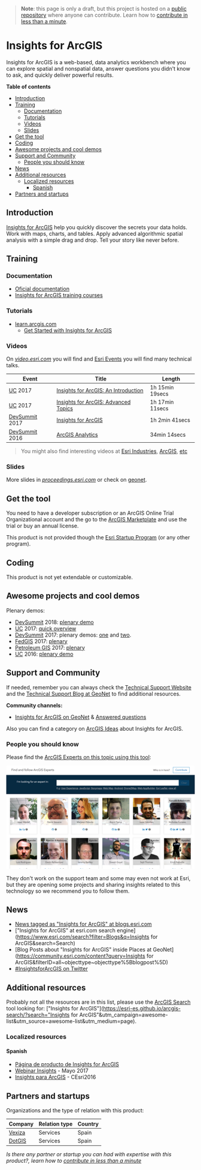 > **Note**: this page is only a draft, but this project is hosted on a [public repository](https://github.com/hhkaos/awesome-arcgis) where anyone can contribute. Learn how to [contribute in less than a minute](https://github.com/hhkaos/awesome-arcgis/blob/master/CONTRIBUTING.md#contributions).

# Insights for ArcGIS

Insights for ArcGIS is a web-based, data analytics workbench where you can explore spatial and nonspatial data, answer questions you didn't know to ask, and quickly deliver powerful results.

<!-- START doctoc generated TOC please keep comment here to allow auto update -->
<!-- DON'T EDIT THIS SECTION, INSTEAD RE-RUN doctoc TO UPDATE -->
**Table of contents**

- [Introduction](#introduction)
- [Training](#training)
  - [Documentation](#documentation)
  - [Tutorials](#tutorials)
  - [Videos](#videos)
  - [Slides](#slides)
- [Get the tool](#get-the-tool)
- [Coding](#coding)
- [Awesome projects and cool demos](#awesome-projects-and-cool-demos)
- [Support and Community](#support-and-community)
  - [People you should know](#people-you-should-know)
- [News](#news)
- [Additional resources](#additional-resources)
  - [Localized resources](#localized-resources)
    - [Spanish](#spanish)
- [Partners and startups](#partners-and-startups)

<!-- END doctoc generated TOC please keep comment here to allow auto update -->

## Introduction

[Insights for ArcGIS](https://www.esri.com/en-us/arcgis/products/insights-for-arcgis) help you quickly discover the secrets your data holds. Work with maps, charts, and tables. Apply advanced algorithmic spatial analysis with a simple drag and drop. Tell your story like never before.

## Training

### Documentation

* [Oficial documentation](https://doc.arcgis.com/en/insights/)
* [Insights for ArcGIS training courses](https://www.esri.com/training/Bookmark/P39W6758S)

### Tutorials

* [learn.arcgis.com](https://learn.arcgis.com/en/)
    * [Get Started with Insights for ArcGIS](https://learn.arcgis.com/en/projects/get-started-with-insights-for-arcgis/)

### Videos

On [*video.esri.com*](https://www.esri.com/videos/search?q=%22insights%20for%20arcgis%22#?sortby=recent) you will find and [Esri Events](https://www.youtube.com/channel/UC_yE3TatdZKAXvt_TzGJ6mw/search?query=%22insights+for+arcgis%22) you will find many technical talks.

|Event|Title|Length|
|---|---|---|
|[UC](http://www.esri.com/about/events/uc) 2017|[Insights for ArcGIS: An Introduction](https://www.youtube.com/watch?v=36ODQxIizKA)| 1h 15min 19secs
|[UC](http://www.esri.com/about/events/uc) 2017|[Insights for ArcGIS: Advanced Topics](https://www.youtube.com/watch?v=IEOqZRbtHSc)|1h 17min 11secs
|[DevSummit](http://www.esri.com/events/devsummit) 2017|[Insights for ArcGIS](https://www.youtube.com/watch?v=8WtX1fXplKU&t=19s)|1h 2min 41secs
|[DevSummit](http://www.esri.com/events/devsummit) 2016|[ArcGIS Analytics](https://www.youtube.com/watch?v=EqlKZDNBw3U)|34min 14secs

> You might also find interesting videos at [Esri Industries](https://www.youtube.com/channel/UCZTiOg3n0pqUDSatq7mS2PA), [ArcGIS](https://www.youtube.com/channel/UCgGDPs8cte-VLJbgpaK4GPw), [etc](https://esri-es.github.io/awesome-arcgis/esri/#youtube-channels)

### Slides

More slides in [*proceedings.esri.com*](https://www.google.es/search?q=site%3Aproceedings.esri.com+insights%20for%20arcgis) or check on [geonet](https://community.esri.com/content?query=insights+for+arcgis&filterID=all~objecttype~objecttype%5Bdocument%5D).

## Get the tool

You need to have a developer subscription or an ArcGIS Online Trial Organizational account and the go to the [ArcGIS Marketplate](https://marketplace.arcgis.com/listing.html?id=18cc7f0e72764dc1ba0cbe82f2273437%20) and use the trial or buy an annual license.

This product is not provided though the [Esri Startup Program](../../../esri/partners/programs/startup-program/README.md) (or any other program).

## Coding

This product is not yet extendable or customizable.

## Awesome projects and cool demos

Plenary demos:

* [DevSummit](http://www.esri.com/events/devsummit) 2018: [plenary demo](https://www.youtube.com/watch?v=qHoG7PSQDOQ)
* [UC](http://www.esri.com/about/events/uc) 2017: [quick overview](https://www.youtube.com/watch?v=fOGXHhxHy74)
* [DevSummit](http://www.esri.com/events/devsummit) 2017: plenary demos: [one](https://www.youtube.com/watch?v=dMOibfULR68) and
 [two](https://www.youtube.com/watch?v=qHoG7PSQDOQ).
* [FedGIS](http://www.esri.com/events/federal) 2017: [plenary](https://www.youtube.com/watch?v=IhbqNuOQlUQ)
* [Petroleum GIS](http://www.esri.com/events/petroleum) 2017: [plenary](https://www.youtube.com/watch?v=OhAumv4t7LU)
* [UC](http://www.esri.com/about/events/uc) 2016: [plenary demo](https://www.youtube.com/watch?v=fOGXHhxHy74)

## Support and Community

If needed, remember you can always check the [Technical Support Website](https://support.esri.com/en/Products/Apps) and the [Technical Support Blog at GeoNet](https://community.esri.com/groups/technical-support/blog/tags#/) to find additional resources.

**Community channels:**

* [Insights for ArcGIS on GeoNet](https://community.esri.com/groups/insights-for-arcgis) & [Answered questions](https://community.esri.com/groups/insights-for-arcgis/content?filterID=contentstatus%5Bpublished%5D~objecttype~thread%5Bquestions%5D~thread%5Banswered%5D)

Also you can find a category on [ArcGIS Ideas](https://community.esri.com/community/arcgis-ideas/content?filterID=contentstatus%5Bpublished%5D~category%5Binsights-for-arcgis%5D) about Insights for ArcGIS.

### People you should know

Please find the [ArcGIS Experts on this topic using this tool](https://esri-es.github.io/arcgis-experts/?topic=Insights):

[![ArcGIS Experts Tool Screenshot](https://github.com/esri-es/arcgis-experts/blob/master/assets/imgs/arcgis-experts-tool.png?raw=true)](https://esri-es.github.io/arcgis-experts/?topic=Insights)

They don't work on the support team and some may even not work at Esri,
but they are opening some projects and sharing insights related to this
technology so we recommend you to follow them.

## News

* [News tagged as "Insights for ArcGIS" at blogs.esri.com](https://blogs.esri.com/esri/arcgis/tag/insights-for-arcgis/)
* ["Insights for ArcGIS" at esri.com search engine](https://www.esri.com/search?filter=Blogs&q=Insights for ArcGIS&search=Search)
* [Blog Posts about "Insights for ArcGIS" inside Places at GeoNet](https://community.esri.com/content?query=Insights for ArcGIS&filterID=all~objecttype~objecttype%5Bblogpost%5D)
* [#InsightsforArcGIS on Twitter](https://twitter.com/hashtag/InsightsforArcGIS?src=hash)

## Additional resources

Probably not all the resources are in this list, please use the [ArcGIS Search](https://esri-es.github.io/arcgis-search/) tool looking for: ["Insights for ArcGIS"](https://esri-es.github.io/arcgis-search/?search="Insights for ArcGIS"&utm_campaign=awesome-list&utm_source=awesome-list&utm_medium=page).

### Localized resources

#### Spanish

* [Página de producto de Insights for ArcGIS](http://www.esri.es/producto/insights-for-arcgis/)
* [Webinar Insights](https://www.youtube.com/watch?v=k6LT6VOiAfE) - Mayo 2017
* [Insights para ArcGIS](https://www.youtube.com/watch?v=J4ddr8c5njQ) - CEsri2016

## Partners and startups

Organizations and the type of relation with this product:

|Company|Relation type|Country|
|---|---|---|
|[Vexiza](../../../esri/partners/program-members/vexiza/README.md)|Services|Spain|
|[DotGIS](../../../esri/partners/program-members/dotgis/README.md)|Services|Spain

*Is there any partner or startup you can had with expertise with this product?, learn how to [contribute in less than a minute](https://github.com/hhkaos/awesome-arcgis/blob/master/CONTRIBUTING.md#contributions)*
